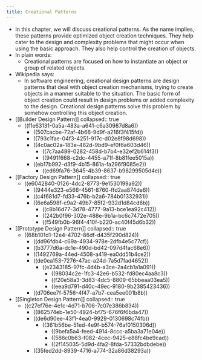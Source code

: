 ```yaml
---
title: Creational Patterns
---
```


- In this chapter, we will discuss creational patterns. As the name implies, these patterns provide optimized object creation techniques. They help cater to the design and complexity problems that might occur when using the basic approach. They also help control the creation of objects.
- In plain words:
	- Creational patterns are focused on how to instantiate an object or group of related objects.
- Wikipedia says:
	- In software engineering, creational design patterns are design patterns that deal with object creation mechanisms, trying to create objects in a manner suitable to the situation. The basic form of object creation could result in design problems or added complexity to the design. Creational design patterns solve this problem by somehow controlling this object creation.
- [[Builder Design Pattern]]
  collapsed:: true
	- ((f1e63131-0a5a-483a-a641-c6a30987d8a6))
		- ((507cacbe-72af-4b66-9d9f-a216f3f415fd))
		- ((793c1fae-04f3-4251-917c-d02e8f98d698))
		- ((4c0ac02a-183e-482d-9bd9-ef0f6a603d46))
			- ((7c7aa489-0282-458d-b7b4-e32ef2b614f3))
			- ((9491f668-c2dc-4455-a71f-8b81fee5015a))
		- ((eb17b992-d3f9-4b15-861a-fa296f9085e2))
			- ((ed69fa76-3645-4b39-8637-b98299505d4e))
- [[Factory Design Pattern]]
  collapsed:: true
	- ((e6042840-0126-4dc2-8773-9e1530199a92))
		- ((9444e323-e566-4561-8760-ffd2aa874de6))
		- ((c4f681d7-fd33-476b-b2a6-784b01332931))
		- ((6e6a598f-c9a2-49b7-85f2-932d1d84cd6b))
			- ((c8b16d77-3d78-4777-9a13-bce1ea92c412))
			- ((242b0f96-302e-488e-9b1a-bc6c7472e705))
			- ((f549fb0b-96f4-410f-b220-ac40f45d6b32))
- [[Prototype Design Pattern]]
  collapsed:: true
	- ((68b101d1-12e4-4702-86df-d435f290d824))
		- ((dd96fdb4-c69a-4934-978e-2dfb4e5c77cf))
		- ((b3777d6a-dc1e-490d-bd42-097d4fac68e6))
		- ((1492769a-44ed-4508-a419-ea0dd51b4ce2))
		- ((de0ea153-7276-47ac-a24d-7a5d7fad4652))
			- ((e2343185-97fc-4d4b-a3ce-2a4cb1a1a091))
				- ((98034c2e-1fc3-42e6-b532-fd80ec4aa8c3))
				- ((f20e58a3-3d83-4dc5-8809-65bbeaa03ea5))
				- ((eea9d791-d40c-49ec-9180-9b2385423436))
		- ((d706ee7f-5756-4f47-a7b7-cea5ee001b8b))
- [[Singleton Design Pattern]]
  collapsed:: true
	- ((c27ef76e-4e1c-4d71-b706-7c07e386b834))
		- ((862574eb-1e50-4924-bf75-676f6f6bda47))
		- ((de6d90ee-43f1-4ea0-9929-0130698c74fb))
			- ((361b56be-51ed-4e9f-b574-76af0150306d))
				- ((9befa5a4-feed-4914-8ccc-a5ba3a71e04e))
				- ((586c0b63-f082-4cec-9425-e88fc4be9cad))
				- ((2f145035-5d9d-4fa2-8fda-57332bdbdebe))
		- ((35fed2dd-8939-4716-a774-32a86d38293a))